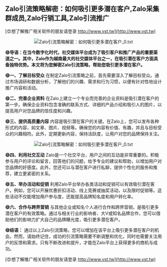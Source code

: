 ## **Zalo引流策略解密：如何吸引更多潜在客户,Zalo采集群成员,Zalo行销工具,Zalo引流推广**

[😍想了解推广相关软件的朋友请登录 http://www.vst.tw](http://www.vst.tw)

 <center><img src="https://vst.tw/MP4/tuiguang/png/5.png" alt="Zalo引流策略解密：如何吸引更多潜在客户_0.txt"></center>

**😄导语：在当今数字化时代，社交媒体平台成为了吸引客户和推广产品的重要渠道之一。其中，Zalo作为越南最大的社交媒体平台之一，在吸引潜在客户方面具备独特优势。本文将为您解密Zalo引流策略，帮助您吸引更多潜在客户。**

**😄一、了解目标受众**
在制定Zalo引流策略之前，首先需要深入了解目标受众。通过市场调研和数据分析，了解他们的兴趣、需求和行为习惯，以便有针对性地设计推广内容和活动。

**😄二、完善企业资料**
在Zalo上建立一个专业而完善的企业资料是吸引潜在客户的第一步。确保企业资料包含准确的联系方式、详细的产品介绍和吸引人的图片，以提高用户对您品牌的信任度和兴趣。

**😄三、提供高质量内容**
内容是吸引潜在客户的关键。在Zalo上，您可以发布各种形式的内容，如文章、图片、视频等。确保您的内容有价值、有趣，并且与目标受众的兴趣相符。此外，定期更新内容，保持活跃度，让用户对您的品牌保持关注。

 <center><img src="https://vst.tw/MP4/tuiguang/png/4.png" alt="Zalo引流策略解密：如何吸引更多潜在客户_0.txt"></center>

**😄四、利用社交互动**
Zalo是一个社交平台，用户之间的互动是非常重要的。积极参与用户的评论和留言，回答他们的问题，给予专业的建议和帮助，以增加用户对您品牌的好感度。此外，您还可以与潜在客户进行私聊，提供个性化的服务和推荐，建立更紧密的关系。

**😄五、举办活动和促销**
利用Zalo平台举办各类活动和促销可以有效吸引潜在客户。例如，您可以开展优惠折扣活动、线上竞赛或抽奖活动，以及限时促销等。这些活动不仅能增加用户参与度，还能提高品牌知名度和用户转化率。

**😄六、合作与跨界营销**
与其他企业或知名个人进行合作和跨界营销，是吸引更多潜在客户的有效策略。通过与相关行业的影响者、大V或知名品牌合作，您可以借助他们的影响力扩大自己的品牌曝光度，吸引更多潜在客户。

**😄结语：**
通过以上Zalo引流策略，您可以增加在该平台上吸引更多潜在客户的机会。然而，请始终记住，成功的引流策略需要不断调整和优化，同时也需要关注用户的反馈和需求。只有不断改进和提升，才能在Zalo平台上获得更多的商机与成功。

[😍想了解推广相关软件的朋友请登录 http://www.vst.tw](http://www.vst.tw)



